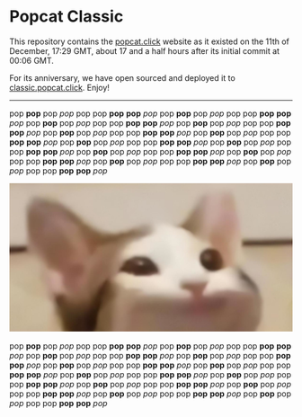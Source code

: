 # Popcat Classic

This repository contains the [popcat.click](https://popcat.click) website as it existed on the 11th of December, 17:29 GMT, about 17 and a half hours after its initial commit at 00:06 GMT. 

For its anniversary, we have open sourced and deployed it to [classic.popcat.click](https://classic.popcat.click/). Enjoy!

---

pop **pop** pop *pop* pop pop **pop** **pop** *pop* pop **pop** pop *pop* pop pop **pop** **pop** *pop* pop **pop** pop *pop* pop pop **pop** **pop** *pop* pop **pop** pop *pop* pop pop **pop** **pop** *pop* pop **pop** pop *pop* pop pop **pop** **pop** *pop* pop **pop** pop *pop* pop pop **pop** **pop** *pop* pop **pop** pop *pop* pop pop **pop** **pop** *pop* pop **pop** pop *pop* pop pop **pop** **pop** *pop* pop **pop** pop *pop* pop pop **pop** **pop** *pop* pop **pop** pop *pop* pop pop **pop** **pop** *pop* pop **pop** pop *pop* pop pop **pop** **pop** *pop* pop **pop** pop *pop* pop pop **pop** **pop** *pop* 

![popcat](imgs/og-card.jpg)

pop **pop** pop *pop* pop pop **pop** **pop** *pop* pop **pop** pop *pop* pop pop **pop** **pop** *pop* pop **pop** pop *pop* pop pop **pop** **pop** *pop* pop **pop** pop *pop* pop pop **pop** **pop** *pop* pop **pop** pop *pop* pop pop **pop** **pop** *pop* pop **pop** pop *pop* pop pop **pop** **pop** *pop* pop **pop** pop *pop* pop pop **pop** **pop** *pop* pop **pop** pop *pop* pop pop **pop** **pop** *pop* pop **pop** pop *pop* pop pop **pop** **pop** *pop* pop **pop** pop *pop* pop pop **pop** **pop** *pop* pop **pop** pop *pop* pop pop **pop** **pop** *pop* pop **pop** pop *pop* pop pop **pop** **pop** *pop* 
